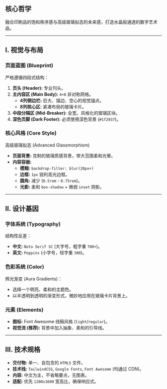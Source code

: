 ## 核心哲学

融合印刷品的饱和秩序感与高级玻璃拟态的未来感，打造水晶般通透的数字艺术品。

---

## I. 视觉与布局

### 页面蓝图 (Blueprint)
严格遵循四段式结构：

1.  **页头 (Header):** 专业刊头。
2.  **主内容区 (Main Body):** `4+8` 非对称网格。
    * **4列侧边栏:** 巨大、描边、空心的视觉锚点。
    * **8列核心区:** 紧凑布局的玻璃卡片。
3.  **中段分隔区 (Mid-Breaker):** 全宽、风格化的玻璃区块。
4.  **深色页脚 (Dark Footer):** 必须使用深色背景 (`#1f2937`)。

### 核心风格 (Core Style)
高级玻璃拟态 (Advanced Glassmorphism)

* **页面背景:** 克制的玻璃质感背景，带大范围柔和光晕。
* **内容容器:**
    * **模糊:** `backdrop-filter: blur(20px+)`
    * **边框:** `1px` 锐利高光边框。
    * **圆角:** 减少 (`0.5rem` - `0.75rem`)。
    * **光影:** 柔和 `box-shadow` + 微弱 `inset` 阴影。

---

## II. 设计基因

### 字体系统 (Typography)
结构性反差：

* **中文:** `Noto Serif SC` (大字号，粗字重 `700+`)。
* **英文:** `Poppins` (小字号，轻字重 `300`)。

### 色彩系统 (Color)
辉光渐变 (Aura Gradients)：

* 选择一个明亮、柔和的主题色。
* 以半透明到透明的渐变形式，微妙地应用在玻璃卡片背景上。

### 元素 (Elements)

* **图标:** Font Awesome 线稿风格 (`light`/`regular`)。
* **视觉流 (推荐):** 背景中加入抽象、柔和的引导线。

---

## III. 技术规格

* **交付物:** 单一、自包含的 `HTML5` 文件。
* **技术栈:** `TailwindCSS`, `Google Fonts`, `Font Awesome` (均通过 CDN)。
* **内容:** 中文为主，不省略要点，无图表。
* **适配:** 优先 `1200x1600` 宽高比，确保响应式。
